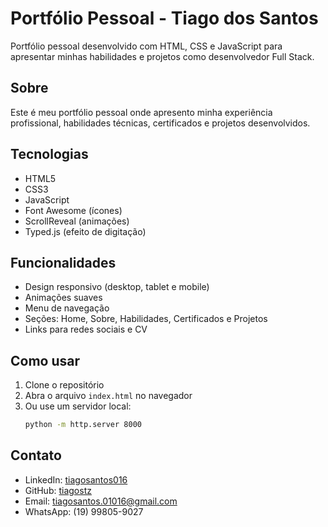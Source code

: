 # Portfólio Pessoal - Tiago dos Santos

Portfólio pessoal desenvolvido com HTML, CSS e JavaScript para apresentar minhas habilidades e projetos como desenvolvedor Full Stack.

## Sobre

Este é meu portfólio pessoal onde apresento minha experiência profissional, habilidades técnicas, certificados e projetos desenvolvidos.

## Tecnologias

- HTML5
- CSS3
- JavaScript
- Font Awesome (ícones)
- ScrollReveal (animações)
- Typed.js (efeito de digitação)

## Funcionalidades

- Design responsivo (desktop, tablet e mobile)
- Animações suaves
- Menu de navegação
- Seções: Home, Sobre, Habilidades, Certificados e Projetos
- Links para redes sociais e CV

## Como usar

1. Clone o repositório
2. Abra o arquivo `index.html` no navegador
3. Ou use um servidor local:
   ```bash
   python -m http.server 8000
   ```

## Contato

- LinkedIn: [tiagosantos016](https://www.linkedin.com/in/tiagosantos016/)
- GitHub: [tiagostz](https://github.com/tiagostz)
- Email: tiagosantos.01016@gmail.com
- WhatsApp: (19) 99805-9027
